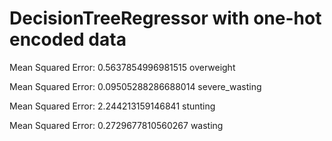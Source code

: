 # DecisionTreeRegressor with one-hot encoded data

 Mean Squared Error: 0.5637854996981515
  overweight

 Mean Squared Error: 0.09505288286688014
  severe_wasting

 Mean Squared Error: 2.244213159146841
  stunting

 Mean Squared Error: 0.2729677810560267
  wasting


